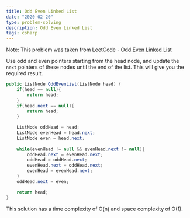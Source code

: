 ```yaml
---
title: Odd Even Linked List
date: "2020-02-20"
type: problem-solving
description: Odd Even Linked List
tags: csharp
---
```


Note: This problem was taken from LeetCode - [Odd Even Linked List](https://leetcode.com/problems/odd-even-linked-list/)

Use odd and even pointers starting from the head node, and update the `next` pointers of these nodes until the end of the list. This will give you the required result.

```csharp
public ListNode OddEvenList(ListNode head) {
    if(head == null){
        return head;
    }
    if(head.next == null){
        return head;
    }
    
    ListNode oddHead = head;
    ListNode evenHead = head.next;
    ListNode even = head.next;
    
    while(evenHead != null && evenHead.next != null){
        oddHead.next = evenHead.next;
        oddHead = oddHead.next;
        evenHead.next = oddHead.next;
        evenHead = evenHead.next;
    }
    oddHead.next = even;

    return head;
}
```

This solution has a time complexity of O(n) and space complexity of O(1).
